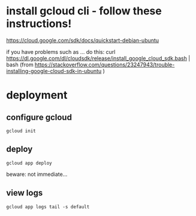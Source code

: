 # install gcloud cli - follow these instructions! 
https://cloud.google.com/sdk/docs/quickstart-debian-ubuntu

if you have problems such as ...
do this:
curl https://dl.google.com/dl/cloudsdk/release/install_google_cloud_sdk.bash | bash
(from https://stackoverflow.com/questions/23247943/trouble-installing-google-cloud-sdk-in-ubuntu )

# deployment

## configure gcloud

    gcloud init
    
## deploy

    gcloud app deploy
    
beware: not immediate...
    

## view logs

    gcloud app logs tail -s default
